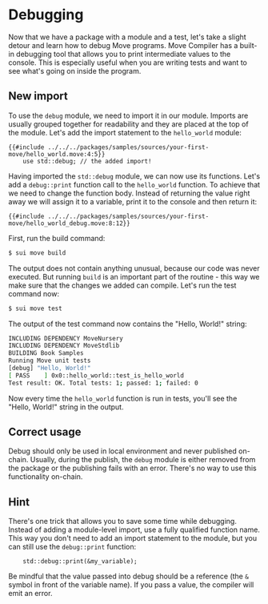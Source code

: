 # Debugging

<!--
- Debugging
    - describe what Move Compiler can do for debugging
    - debug is only available in test mode
    - copy-paste the example
    - explain the imported `std::debug` module
    - give a hint on how to do an inline call
    - pretty-print for strings / vectors
    - other debug functions: print, print_stack_trace

 -->

Now that we have a package with a module and a test, let's take a slight detour and learn how to debug Move programs. Move Compiler has a built-in debugging tool that allows you to print intermediate values to the console. This is especially useful when you are writing tests and want to see what's going on inside the program.

## New import

To use the `debug` module, we need to import it in our module. Imports are usually grouped together for readability and they are placed at the top of the module. Let's add the import statement to the `hello_world` module:

```Move
{{#include ../../../packages/samples/sources/your-first-move/hello_world.move:4:5}}
    use std::debug; // the added import!
```

Having imported the `std::debug` module, we can now use its functions. Let's add a `debug::print` function call to the `hello_world` function. To achieve that we need to change the function body. Instead of returning the value right away we will assign it to a variable, print it to the console and then return it:

```Move
{{#include ../../../packages/samples/sources/your-first-move/hello_world_debug.move:8:12}}
```

First, run the build command:

```bash
$ sui move build
```

The output does not contain anything unusual, because our code was never executed. But running `build` is an important part of the routine - this way we make sure that the changes we added can compile. Let's run the test command now:

```bash
$ sui move test
```

The output of the test command now contains the "Hello, World!" string:

```bash
INCLUDING DEPENDENCY MoveNursery
INCLUDING DEPENDENCY MoveStdlib
BUILDING Book Samples
Running Move unit tests
[debug] "Hello, World!"
[ PASS    ] 0x0::hello_world::test_is_hello_world
Test result: OK. Total tests: 1; passed: 1; failed: 0
```

Now every time the `hello_world` function is run in tests, you'll see the "Hello, World!" string in the output.

## Correct usage

Debug should only be used in local environment and never published on-chain. Usually, during the publish, the `debug` module is either removed from the package or the publishing fails with an error. There's no way to use this functionality on-chain.

## Hint

There's one trick that allows you to save some time while debugging. Instead of adding a module-level import, use a fully qualified function name. This way you don't need to add an import statement to the module, but you can still use the `debug::print` function:

```Move
    std::debug::print(&my_variable);
```

Be mindful that the value passed into debug should be a reference (the `&` symbol in front of the variable name). If you pass a value, the compiler will emit an error.
